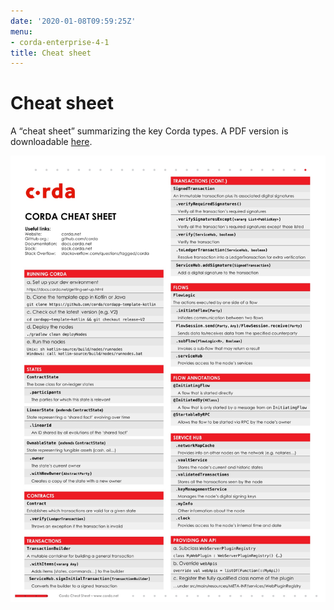 ```yaml
---
date: '2020-01-08T09:59:25Z'
menu:
- corda-enterprise-4-1
title: Cheat sheet
---
```



# Cheat sheet

A “cheat sheet” summarizing the key Corda types. A PDF version is downloadable [here](_static/corda-cheat-sheet.pdf).

![cheatsheet](resources/cheatsheet.jpg "cheatsheet")
